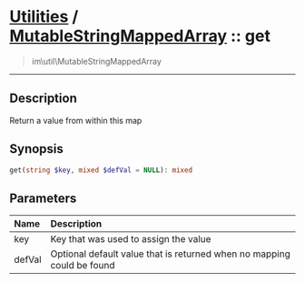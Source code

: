 # [Utilities](util.md) / [MutableStringMappedArray](util-MutableStringMappedArray.md) :: get
 > im\util\MutableStringMappedArray
____

## Description
Return a value from within this map

## Synopsis
```php
get(string $key, mixed $defVal = NULL): mixed
```

## Parameters
| Name | Description |
| :--- | :---------- |
| key | Key that was used to assign the value |
| defVal | Optional default value that is returned when no mapping could be found |
